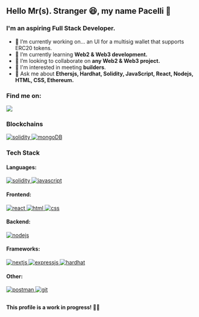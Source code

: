 ## Hello Mr(s). Stranger 😆, my name Pacelli 👋
### I'm an aspiring Full Stack Developer.

- 🔭 I’m currently working on... an UI for a multisig wallet that supports ERC20 tokens.
- 🌱 I’m currently learning **Web2 & Web3 development.**
- 👯 I’m looking to collaborate on **any Web2 & Web3 project.**
- 🤝 I'm interested in meeting **builders**.
- 💬 Ask me about **Ethersjs, Hardhat, Solidity, JavaScript, React, Nodejs, HTML, CSS, Ethereum.** 

### Find me on:
  <a href="https://twitter.com/pacelliv3" ><img src="https://img.shields.io/badge/Twitter-1DA1F2?style=for-the-badge&logo=twitter&logoColor=white"></a>

<h3 align="left">Blockchains</h3>
<p align="left">
  <a href="https://ethereum.org/en/" rel="noreferrer"> <img src="https://img.shields.io/badge/Ethereum-3C3C3D?style=for-the-badge&logo=Ethereum&logoColor=white" alt="solidity"/> </a>
  <a href="https://chain.link/" rel="noreferrer"> <img src="https://img.shields.io/badge/chainlink-375BD2?style=for-the-badge&logo=chainlink&logoColor=white" alt="mongoDB"/> </a>
</p>

<h3 align="left">Tech Stack</h3>

#### Languages:

<p align="left">
  <a href="https://docs.soliditylang.org/en/latest/" rel="noreferrer"> <img src="https://img.shields.io/badge/Solidity-e6e6e6?style=for-the-badge&logo=solidity&logoColor=black" alt="solidity"/> </a>
  <a href="https://developer.mozilla.org/en-US/docs/Web/JavaScript" rel="noreferrer"> <img src="https://img.shields.io/badge/JavaScript-323330?style=for-the-badge&logo=javascript&logoColor=F7DF1E" alt="javascript"/> </a>
</p>

#### Frontend:
<p>
  <a href="https://reactjs.org/" rel="noreferrer"> <img src="https://img.shields.io/badge/React-20232A?style=for-the-badge&logo=react&logoColor=61DAFB" alt="react"/> </a>
  <a href="https://www.w3.org/html/" rel="noreferrer"> <img src="https://img.shields.io/badge/HTML5-E34F26?style=for-the-badge&logo=html5&logoColor=white" alt="html"/> </a>
  <a href="https://www.w3schools.com/css/" rel="noreferrer"> <img src="https://img.shields.io/badge/CSS3-1572B6?style=for-the-badge&logo=css3&logoColor=white" alt="css"/> </a>
</p>

#### Backend:

<p align="left">
  <a href="https://nodejs.org" rel="noreferrer"> <img src="https://img.shields.io/badge/Node.js-339933?style=for-the-badge&logo=nodedotjs&logoColor=white" alt="nodejs"/> </a>
</p>

#### Frameworks:
<p align="left">
  <a href="https://nextjs.org/" rel="noreferrer"> <img src="https://img.shields.io/badge/next.js-000000?style=for-the-badge&logo=nextdotjs&logoColor=white" alt="nextjs"/> </a>
  <a href="https://expressjs.com" rel="noreferrer"> <img src="https://img.shields.io/badge/Express.js-000000?style=for-the-badge&logo=express&logoColor=white" alt="expressjs"/> </a>
  <a href="https://hardhat.org/" rel="noreferrer"> <img src="https://img.shields.io/badge/hardhat-yellow?style=for-the-badge&logo=hardhat&logoColor=white" alt="hardhat"/> </a>
</p>


#### Other:

<p align="left">
  <a href="https://www.postman.com/" rel="noreferrer"> <img src="https://img.shields.io/badge/postman-orange?style=for-the-badge&logo=postman&logoColor=white" alt="postman"/> </a>
  <a href="https://git-scm.com/" rel="noreferrer"> <img src="https://img.shields.io/badge/git-red?style=for-the-badge&logo=git&logoColor=white" alt="git"/> </a>
</p>

##

<p><strong>This profile is a work in progress! 👨‍💻</strong></p>
